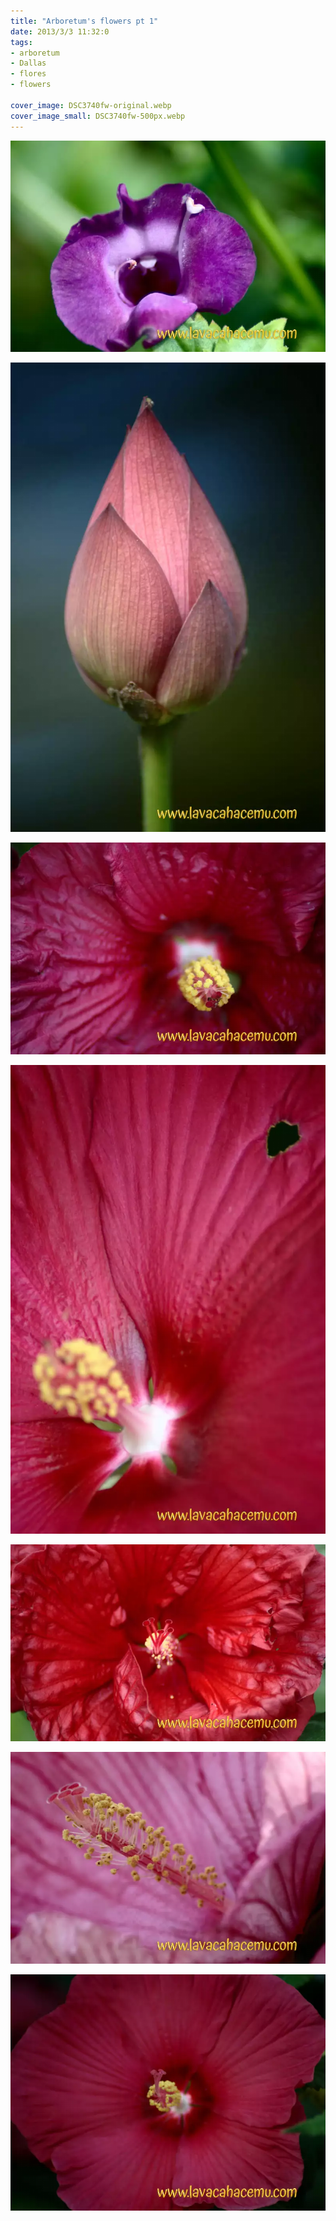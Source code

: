 ```yaml
---
title: "Arboretum's flowers pt 1"
date: 2013/3/3 11:32:0
tags: 
- arboretum
- Dallas
- flores
- flowers

cover_image: DSC3740fw-original.webp
cover_image_small: DSC3740fw-500px.webp
---
```

[![](DSC3740fw-800px.webp)](DSC3740fw-original.webp)

  

[![](DSC3790fw-800px.webp)](DSC3790fw-original.webp)

  

[![](DSC3773fw-800px.webp)](DSC3773fw-original.webp)

  

[![](DSC3774fw-800px.webp)](DSC3774fw-original.webp)

  

[![](DSC3775fw-800px.webp)](DSC3775fw-original.webp)

  

[![](DSC3784fw-800px.webp)](DSC3784fw-original.webp)

  

[![](DSC3768fw-800px.webp)](DSC3768fw-original.webp)
